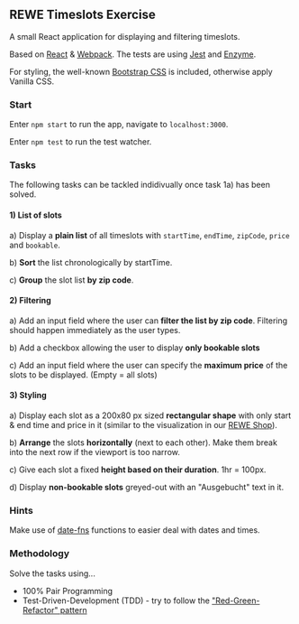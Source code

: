 ## REWE Timeslots Exercise

A small React application for displaying and filtering timeslots.

Based on [React](https://reactjs.org/) & [Webpack](https://webpack.js.org/). The tests are using [Jest](https://jestjs.io/) and [Enzyme](https://airbnb.io/enzyme/).

For styling, the well-known [Bootstrap CSS](https://getbootstrap.com/docs/3.4/css/) is included, otherwise apply Vanilla CSS.

### Start 

Enter `npm start` to run the app, navigate to `localhost:3000`.

Enter `npm test` to run the test watcher.

### Tasks

The following tasks can be tackled indidivually once task 1a) has been solved.

#### 1) List of slots

a) Display a **plain list** of all timeslots with `startTime`, `endTime`, `zipCode`, `price` and `bookable`.

b) **Sort** the list chronologically by startTime.

c) **Group** the slot list **by zip code**.

#### 2) Filtering

a) Add an input field where the user can **filter the list by zip code**. Filtering should happen immediately as the user types.

b) Add a checkbox allowing the user to display **only bookable slots**

c) Add an input field where the user can specify the **maximum price** of the slots to be displayed. (Empty = all slots)

#### 3) Styling

a) Display each slot as a 200x80 px sized **rectangular shape** with only start & end time and price in it (similar to the visualization in our [REWE Shop](https://shop.rewe.de)).

b) **Arrange** the slots **horizontally** (next to each other). Make them break into the next row if the viewport is too narrow.

c) Give each slot a fixed **height based on their duration**. 1hr = 100px.

d) Display **non-bookable slots** greyed-out with an "Ausgebucht" text in it.

### Hints

Make use of [date-fns](https://date-fns.org/docs) functions to easier deal with dates and times.

### Methodology

Solve the tasks using...

* 100% Pair Programming
* Test-Driven-Development (TDD) - try to follow the ["Red-Green-Refactor" pattern](https://www.codecademy.com/articles/tdd-red-green-refactor)